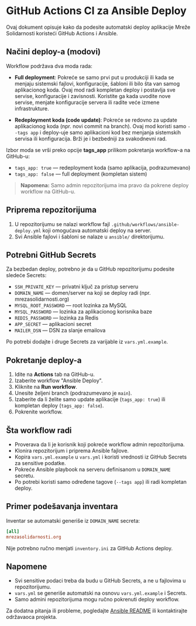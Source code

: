 # GitHub Actions CI za Ansible Deploy

Ovaj dokument opisuje kako da podesite automatski deploy aplikacije Mreže Solidarnosti koristeći GitHub Actions i Ansible.

## Načini deploy-a (modovi)

Workflow podržava dva moda rada:

- **Full deployment**: Pokreće se samo prvi put u produkciji ili kada se menjaju sistemski fajlovi, konfiguracije, šabloni ili bilo šta van samog aplikacionog koda. Ovaj mod radi kompletan deploy i postavlja sve servise, konfiguracije i zavisnosti. Koristite ga kada uvodite nove servise, menjate konfiguracije servera ili radite veće izmene infrastrukture.

- **Redeployment koda (code update)**: Pokreće se redovno za update aplikacionog koda (npr. novi commit na branch). Ovaj mod koristi samo `--tags app` i deploy-uje samo aplikacioni kod bez menjanja sistemskih servisa ili konfiguracija. Brži je i bezbedniji za svakodnevni rad.

Izbor moda se vrši preko opcije **tags_app** prilikom pokretanja workflow-a na GitHub-u:
- `tags_app: true` — redeployment koda (samo aplikacija, podrazumevano)
- `tags_app: false` — full deployment (kompletan sistem)

> **Napomena:** Samo admin repozitorijuma ima pravo da pokrene deploy workflow na GitHub-u.

## Priprema repozitorijuma

1. U repozitorijumu se nalazi workflow fajl `.github/workflows/ansible-deploy.yml` koji omogućava automatski deploy na server.
2. Svi Ansible fajlovi i šabloni se nalaze u `ansible/` direktorijumu.

## Potrebni GitHub Secrets

Za bezbedan deploy, potrebno je da u GitHub repozitorijumu podesite sledeće Secrets:

- `SSH_PRIVATE_KEY` — privatni ključ za pristup serveru
- `DOMAIN_NAME` — domen/server na koji se deploy radi (npr. mrezasolidarnosti.org)
- `MYSQL_ROOT_PASSWORD` — root lozinka za MySQL
- `MYSQL_PASSWORD` — lozinka za aplikacionog korisnika baze
- `REDIS_PASSWORD` — lozinka za Redis
- `APP_SECRET` — aplikacioni secret
- `MAILER_DSN` — DSN za slanje emailova

Po potrebi dodajte i druge Secrets za varijable iz `vars.yml.example`.

## Pokretanje deploy-a

1. Idite na **Actions** tab na GitHub-u.
2. Izaberite workflow "Ansible Deploy".
3. Kliknite na **Run workflow**.
4. Unesite željeni branch (podrazumevano je `main`).
5. Izaberite da li želite samo update aplikacije (`tags_app: true`) ili kompletan deploy (`tags_app: false`).
6. Pokrenite workflow.

## Šta workflow radi

- Proverava da li je korisnik koji pokreće workflow admin repozitorijuma.
- Klonira repozitorijum i priprema Ansible fajlove.
- Kopira `vars.yml.example` u `vars.yml` i koristi vrednosti iz GitHub Secrets za sensitive podatke.
- Pokreće Ansible playbook na serveru definisanom u `DOMAIN_NAME` secretu.
- Po potrebi koristi samo određene tagove (`--tags app`) ili radi kompletan deploy.

## Primer podešavanja inventara

Inventar se automatski generiše iz `DOMAIN_NAME` secreta:

```ini
[all]
mrezasolidarnosti.org
```

Nije potrebno ručno menjati `inventory.ini` za GitHub Actions deploy.

## Napomene

- Svi sensitive podaci treba da budu u GitHub Secrets, a ne u fajlovima u repozitorijumu.
- `vars.yml` se generiše automatski na osnovu `vars.yml.example` i Secrets.
- Samo admini repozitorijuma mogu ručno pokrenuti deploy workflow.

Za dodatna pitanja ili probleme, pogledajte [Ansible README](./README.md) ili kontaktirajte održavaoca projekta.
